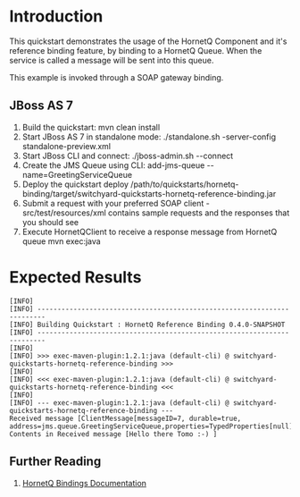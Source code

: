 Introduction
============
This quickstart demonstrates the usage of the HornetQ Component and it's reference binding feature, 
by binding to a HornetQ Queue. When the service is called a message will be sent into this queue.

This example is invoked through a SOAP gateway binding.

JBoss AS 7
----------
1. Build the quickstart:
    mvn clean install
2. Start JBoss AS 7 in standalone mode:
     ./standalone.sh -server-config standalone-preview.xml
3. Start JBoss CLI and connect: 
    ./jboss-admin.sh --connect
4. Create the JMS Queue using CLI:
    add-jms-queue --name=GreetingServiceQueue
5. Deploy the quickstart
     deploy  /path/to/quickstarts/hornetq-binding/target/switchyard-quickstarts-hornetq-reference-binding.jar
6. Submit a request with your preferred SOAP client - src/test/resources/xml contains sample 
   requests and the responses that you should see
7. Execute HornetQClient to receive a response message from HornetQ queue
    mvn exec:java 

Expected Results
================
```
[INFO]                                                                         
[INFO] ------------------------------------------------------------------------
[INFO] Building Quickstart : HornetQ Reference Binding 0.4.0-SNAPSHOT
[INFO] ------------------------------------------------------------------------
[INFO] 
[INFO] >>> exec-maven-plugin:1.2.1:java (default-cli) @ switchyard-quickstarts-hornetq-reference-binding >>>
[INFO] 
[INFO] <<< exec-maven-plugin:1.2.1:java (default-cli) @ switchyard-quickstarts-hornetq-reference-binding <<<
[INFO] 
[INFO] --- exec-maven-plugin:1.2.1:java (default-cli) @ switchyard-quickstarts-hornetq-reference-binding ---
Received message [ClientMessage[messageID=7, durable=true, address=jms.queue.GreetingServiceQueue,properties=TypedProperties[null]]]
Contents in Received message [Hello there Tomo :-) ]
``` 

## Further Reading

1. [HornetQ Bindings Documentation](https://docs.jboss.org/author/display/SWITCHYARD/HornetQ+Bindings)


